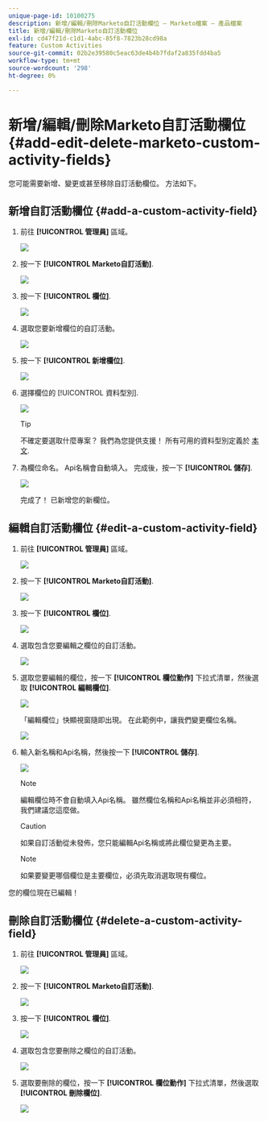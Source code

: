 ```yaml
---
unique-page-id: 10100275
description: 新增/編輯/刪除Marketo自訂活動欄位 — Marketo檔案 — 產品檔案
title: 新增/編輯/刪除Marketo自訂活動欄位
exl-id: cd47f21d-c1d1-4abc-85f8-7823b28cd98a
feature: Custom Activities
source-git-commit: 02b2e39580c5eac63de4b4b7fdaf2a835fdd4ba5
workflow-type: tm+mt
source-wordcount: '298'
ht-degree: 0%

---
```


# 新增/編輯/刪除Marketo自訂活動欄位 {#add-edit-delete-marketo-custom-activity-fields}

您可能需要新增、變更或甚至移除自訂活動欄位。 方法如下。

## 新增自訂活動欄位 {#add-a-custom-activity-field}

1. 前往 **[!UICONTROL 管理員]** 區域。

   ![](assets/add-edit-delete-marketo-custom-activity-fields-1.png)

1. 按一下 **[!UICONTROL Marketo自訂活動]**.

   ![](assets/add-edit-delete-marketo-custom-activity-fields-2.png)

1. 按一下 **[!UICONTROL 欄位]**.

   ![](assets/add-edit-delete-marketo-custom-activity-fields-3.png)

1. 選取您要新增欄位的自訂活動。

   ![](assets/add-edit-delete-marketo-custom-activity-fields-4.png)

1. 按一下 **[!UICONTROL 新增欄位]**.

   ![](assets/add-edit-delete-marketo-custom-activity-fields-5.png)

1. 選擇欄位的 [!UICONTROL 資料型別].

   ![](assets/add-edit-delete-marketo-custom-activity-fields-6.png)

   >[!TIP]
   >
   >不確定要選取什麼專案？ 我們為您提供支援！ 所有可用的資料型別定義於 [本文](/help/marketo/product-docs/administration/field-management/custom-field-type-glossary.md).

1. 為欄位命名。 Api名稱會自動填入。 完成後，按一下 **[!UICONTROL 儲存]**.

   ![](assets/add-edit-delete-marketo-custom-activity-fields-7.png)

   完成了！ 已新增您的新欄位。

## 編輯自訂活動欄位 {#edit-a-custom-activity-field}

1. 前往 **[!UICONTROL 管理員]** 區域。

   ![](assets/add-edit-delete-marketo-custom-activity-fields-8.png)

1. 按一下 **[!UICONTROL Marketo自訂活動]**.

   ![](assets/add-edit-delete-marketo-custom-activity-fields-9.png)

1. 按一下 **[!UICONTROL 欄位]**.

   ![](assets/add-edit-delete-marketo-custom-activity-fields-10.png)

1. 選取包含您要編輯之欄位的自訂活動。

   ![](assets/add-edit-delete-marketo-custom-activity-fields-11.png)

1. 選取您要編輯的欄位，按一下 **[!UICONTROL 欄位動作]** 下拉式清單，然後選取 **[!UICONTROL 編輯欄位]**.

   ![](assets/add-edit-delete-marketo-custom-activity-fields-12.png)

   「編輯欄位」快顯視窗隨即出現。 在此範例中，讓我們變更欄位名稱。

   ![](assets/add-edit-delete-marketo-custom-activity-fields-13.png)

1. 輸入新名稱和Api名稱，然後按一下 **[!UICONTROL 儲存]**.

   ![](assets/add-edit-delete-marketo-custom-activity-fields-14.png)

   >[!NOTE]
   >
   >編輯欄位時不會自動填入Api名稱。 雖然欄位名稱和Api名稱並非必須相符，我們建議您這麼做。

   >[!CAUTION]
   >
   >如果自訂活動從未發佈，您只能編輯Api名稱或將此欄位變更為主要。

   >[!NOTE]
   >
   >如果要變更哪個欄位是主要欄位，必須先取消選取現有欄位。

您的欄位現在已編輯！

## 刪除自訂活動欄位 {#delete-a-custom-activity-field}

1. 前往 **[!UICONTROL 管理員]** 區域。

   ![](assets/add-edit-delete-marketo-custom-activity-fields-15.png)

1. 按一下 **[!UICONTROL Marketo自訂活動]**.

   ![](assets/add-edit-delete-marketo-custom-activity-fields-16.png)

1. 按一下 **[!UICONTROL 欄位]**.

   ![](assets/add-edit-delete-marketo-custom-activity-fields-17.png)

1. 選取包含您要刪除之欄位的自訂活動。

   ![](assets/add-edit-delete-marketo-custom-activity-fields-18.png)

1. 選取要刪除的欄位，按一下 **[!UICONTROL 欄位動作]** 下拉式清單，然後選取 **[!UICONTROL 刪除欄位]**.

   ![](assets/add-edit-delete-marketo-custom-activity-fields-19.png)
